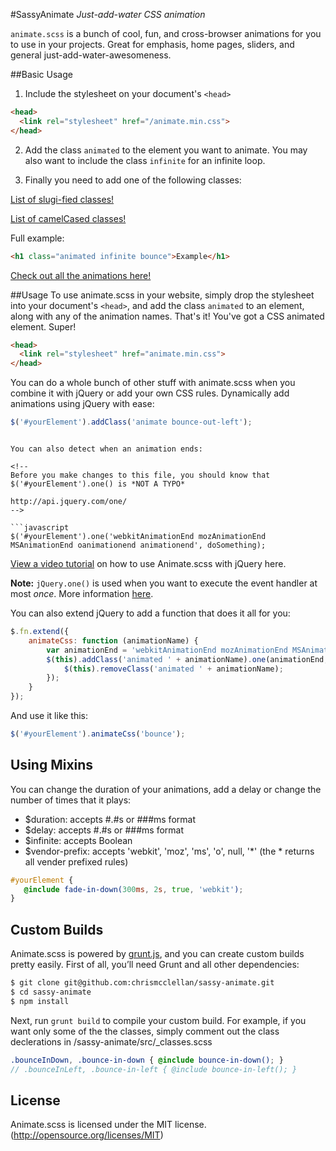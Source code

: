 #SassyAnimate
*Just-add-water CSS animation*

`animate.scss` is a bunch of cool, fun, and cross-browser animations for you to use in your projects. Great for emphasis, home pages, sliders, and general just-add-water-awesomeness.

##Basic Usage
1. Include the stylesheet on your document's `<head>`

  ```html
  <head>
    <link rel="stylesheet" href="/animate.min.css">
  </head>
  ```
2. Add the class `animated` to the element you want to animate.
 You may also want to include the class `infinite` for an infinite loop.

3. Finally you need to add one of the following classes:

  [List of slugi-fied classes!](https://github.com/chrismcclellan/sassy-animate/blob/master/class-list-slugified.txt)

  [List of camelCased classes!](https://github.com/chrismcclellan/sassy-animate/blob/master/class-list-camelCased.txt)

Full example:
```html
<h1 class="animated infinite bounce">Example</h1>
```

[Check out all the animations here!](https://daneden.github.io/animate.css/)

##Usage
To use animate.scss in your website, simply drop the stylesheet into your document's `<head>`, and add the class `animated` to an element, along with any of the animation names. That's it! You've got a CSS animated element. Super!

```html
<head>
  <link rel="stylesheet" href="animate.min.css">
</head>
```

You can do a whole bunch of other stuff with animate.scss when you combine it with jQuery or add your own CSS rules. Dynamically add animations using jQuery with ease:

```javascript
$('#yourElement').addClass('animate bounce-out-left');
```
```

You can also detect when an animation ends:

<!--
Before you make changes to this file, you should know that $('#yourElement').one() is *NOT A TYPO*

http://api.jquery.com/one/
-->

```javascript
$('#yourElement').one('webkitAnimationEnd mozAnimationEnd MSAnimationEnd oanimationend animationend', doSomething);
```

[View a video tutorial](https://www.youtube.com/watch?v=CBQGl6zokMs) on how to use Animate.scss with jQuery here.

**Note:** `jQuery.one()` is used when you want to execute the event handler at most *once*. More information [here](http://api.jquery.com/one/).

You can also extend jQuery to add a function that does it all for you:

```javascript
$.fn.extend({
    animateCss: function (animationName) {
        var animationEnd = 'webkitAnimationEnd mozAnimationEnd MSAnimationEnd oanimationend animationend';
        $(this).addClass('animated ' + animationName).one(animationEnd, function() {
            $(this).removeClass('animated ' + animationName);
        });
    }
});
```

And use it like this:

```javascript
$('#yourElement').animateCss('bounce');
```

## Using Mixins

You can change the duration of your animations, add a delay or change the number of times that it plays:

 + $duration: accepts #.#s or ###ms format
 + $delay: accepts #.#s or ###ms format
 + $infinite: accepts Boolean
 + $vendor-prefix: accepts 'webkit', 'moz', 'ms', 'o', null, '*' (the * returns all vender prefixed rules)

```scss
#yourElement {
   @include fade-in-down(300ms, 2s, true, 'webkit');
}
```

## Custom Builds
Animate.scss is powered by [grunt.js](http://gruntjs.com/), and you can create custom builds pretty easily. First of all, you’ll need Grunt and all other dependencies:

```sh
$ git clone git@github.com:chrismcclellan/sassy-animate.git
$ cd sassy-animate
$ npm install
```

Next, run `grunt build` to compile your custom build. For example, if you want only some of the the classes, simply comment out the class declerations in /sassy-animate/src/_classes.scss

```scss
.bounceInDown, .bounce-in-down { @include bounce-in-down(); }
// .bounceInLeft, .bounce-in-left { @include bounce-in-left(); }
```

## License
Animate.scss is licensed under the MIT license. (http://opensource.org/licenses/MIT)
